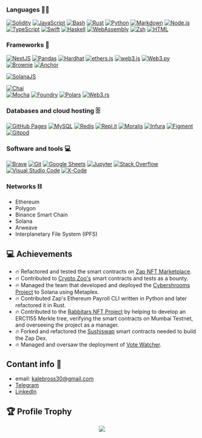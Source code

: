 

### Languages 👨‍💻 

   <a href="https://github.com/search?q=user%3AjungsNN+language%3Ahtml"><img alt="Solidity" src="https://img.shields.io/badge/Solidity-E34F26.svg?logo=solidity5&logoColor=white"></a>
 <a href="https://github.com/search?q=user%3AjungsNN+language%3Ajavascript"><img alt="JavaScript" src="https://img.shields.io/badge/JavaScript-F7DF1E.svg?logo=javascript&logoColor=black"></a>
  <a href="https://github.com/search?q=user%3AjungsNN+language%3Abash"><img alt="Bash" src="https://img.shields.io/badge/Bash-121011.svg?logo=gnu-bash&logoColor=white"></a>
    <a href="https://github.com/search?q=user%3AjungsNN+language%3ARust"><img alt="Rust" src="https://custom-icon-badges.herokuapp.com/badge/Rust-red.svg?logo=rust&logoColor=white"></a>
         <a href="https://github.com/search?q=user%3AjungsNN+language%3Apython"><img alt="Python" src="https://img.shields.io/badge/Python-14354C.svg?logo=python&logoColor=white"></a>
    <a href="https://github.com/search?q=user%3AjungsNN+language%3Amarkdown"><img alt="Markdown" src="https://img.shields.io/badge/Markdown-000000.svg?logo=markdown&logoColor=white"></a>
    <a href="https://github.com/search?q=user%3AjungsNN+language%3Ajavascript"><img alt="Node.js" src="https://img.shields.io/badge/Node.js-43853D.svg?logo=node.js&logoColor=white"></a>
     <a href="https://github.com/search?q=user%3AjungsNN+language%3AtypeScript"><img alt="TypeScript" src="https://img.shields.io/badge/TypeScript-007ACC.svg?logo=typescript&logoColor=white"></a>
   <a href="https://github.com/search?q=user%3AjungsNN+language%3AtypeScript"><img alt="Swift" src="https://img.shields.io/badge/Swift-ff6347.svg?logo=swift&logoColor=white"></a>
    <a href="https://github.com/search?q=user%3AjungsNN+language%3AtypeScript"><img alt="Haskell" src="https://img.shields.io/badge/Haskell-4856fd.svg?logo=haskell&logoColor=white"></a> 
    <a href="https://github.com/search?q=user%3AjungsNN+language%3AtypeScript"><img alt="WebAssembly" src="https://img.shields.io/badge/WebAssembly-007ACC.svg?logo=assembly&logoColor=white"></a>
     <a href="https://github.com/search?q=user%3AjungsNN+language%3AtypeScript"><img alt="Zsh" src="https://img.shields.io/badge/Zsh-808080.svg?logo=zsh&logoColor=white"></a>
      <a href="https://github.com/search?q=user%3AjungsNN+language%3Ahtml"><img alt="HTML" src="https://img.shields.io/badge/HTML-E34F26.svg?logo=html5&logoColor=white"></a>
 
      
      
### Frameworks 🧰

 <a href="#"><img alt="NextJS" src="https://img.shields.io/badge/NextJS-fff.svg?logo=nextjs&logoColor=%2361DAFB"></a>
  <a href="#"><img alt="Pandas" src="https://img.shields.io/badge/Pandas-150458.svg?logo=pandas&logoColor=white"></a>
  <a href="#"><img alt="Hardhat" src="https://img.shields.io/badge/Hardhat-ffff00.svg?logo=hardhat&logoColor=%2361DAFB"></a>
  <a href="#"><img alt="ethers.js" src="https://img.shields.io/badge/ethersjs-ffff00.svg?logo=ethersjs&logoColor=%2361DAFB"></a>
  <a href="#"><img alt="web3.js" src="https://img.shields.io/badge/web3js-ffff00.svg?logo=web3js&logoColor=%2361DAFB"></a>
  <a href="#"><img alt="Web3.py" src="https://img.shields.io/badge/web3py-150458.svg?logo=web3py&logoColor=white"></a>
   <a href="#"><img alt="Brownie" src="https://img.shields.io/badge/Brownie-8b4513.svg?logo=brownie&logoColor=white"></a>
    <a href="#"><img alt="Anchor" src="https://img.shields.io/badge/Anchor-00008b.svg?logo=anchor&logoColor=white"></a>
      
  <a href="#"><img alt="SolanaJS" src="https://img.shields.io/badge/SolanaJS-00a86b.svg?logo=solanajs&logoColor=white"></a>  
  
  <a href="#"><img alt="Chai" src="https://img.shields.io/badge/Chai-ba8759.svg?logo=chai&logoColor=white"></a>  
 <a href="#"><img alt="Mocha" src="https://img.shields.io/badge/Mocha-ba8759.svg?logo=mocha&logoColor=white"></a> 
 <a href="#"><img alt="Foundry" src="https://img.shields.io/badge/Foundry-ba8759.svg?logo=foundry&logoColor=white"></a> 
 <a href="#"><img alt="Polars" src="https://img.shields.io/badge/Polars-ff8c00.svg?logo=polars&logoColor=white"></a> 
 <a href="#"><img alt="Web3.rs" src="https://img.shields.io/badge/Web3rs-f8b878.svg?logo=web3rs&logoColor=white"></a> 
 
 ###  Databases and cloud hosting 🗄️
 
  <a href="#"><img alt="GitHub Pages" src="https://img.shields.io/badge/GitHub%20Pages-327FC7.svg?logo=github&logoColor=white"></a>
   <a href="#"><img alt="MySQL" src="https://img.shields.io/badge/MySQL-00f.svg?logo=mysql&logoColor=white"></a>
   <a href="#"><img alt="Redis" src="https://img.shields.io/badge/Redis-FF6F00.svg?logo=Redis&logoColor=white"></a>
    <a href="#"><img alt="Repl.it" src="https://img.shields.io/badge/Repl.it-0D101E.svg?logo=Replit&logoColor=white"></a>
     <a href="#"><img alt="Moralis" src="https://img.shields.io/badge/Moralis-191970.svg?logo=Moralis&logoColor=white"></a>
    <a href="#"><img alt="Infura" src="https://img.shields.io/badge/Infura-dc143c.svg?logo=Infura&logoColor=white"></a>
      <a href="#"><img alt="Figment" src="https://img.shields.io/badge/Figment-fada5e.svg?logo=Figment&logoColor=white"></a>
          <a href="#"><img alt="Gitpod" src="https://img.shields.io/badge/Gitpod-ff7f50.svg?logo=Gitpod&logoColor=white"></a>
          
          
 ### Software and tools 💻 
 
  <a href="#"><img alt="Brave" src="https://img.shields.io/badge/-Brave-FB542B?logo=brave&logoColor=white"></a>
  <a href="#"><img alt="Git" src="https://img.shields.io/badge/Git-F05033.svg?logo=git&logoColor=white"></a>
  <a href="#"><img alt="Google Sheets" src="https://img.shields.io/badge/Google%20Sheets-34A853.svg?logo=google%20sheets&logoColor=white"></a>
  <a href="#"><img alt="Jupyter" src="https://img.shields.io/badge/Jupyter-F37626.svg?logo=Jupyter&logoColor=white"></a>
  <a href="#"><img alt="Stack Overflow" src="https://img.shields.io/badge/-Stack%20Overflow-FE7A16?logo=stack-overflow&logoColor=white"></a>
  <a href="#"><img alt="Visual Studio Code" src="https://img.shields.io/badge/Visual%20Studio%20Code-0078d7.svg?logo=visual-studio-code&logoColor=white"></a>
   <a href="#"><img alt="X-Code" src="https://img.shields.io/badge/XCode-00bfff.svg?logo=xcode&logoColor=white"></a>


### Networks ⛓
- Ethereum
- Polygon
- Binance Smart Chain
- Solana
- Arweave
- Interplanetary File System (IPFS)


## 💻 Achievements
- 🔥 Refactored and tested the smart contracts on [Zap NFT Marketplace](https://app.zap.org/nft-marketplace).
- 🔥 Contributed to [Crypto Zoo's](https://market.cryptozoo.co/) smart contracts and tests as a bounty.
- 🔥 Managed the team that developed and deployed the [Cybershrooms Project](https://cybershrooms.org/) to Solana using Metaplex.
- 🔥 Contributed Zap's Ethereum Payroll CLI written in Python and later refactored it in Rust.
- 🔥 Contributed to the [Rabbitars NFT Project](https://www.playboy.com/custom/playboy-rabbitars) by helping to develop an ERC1155 Merkle tree, verifying the smart contracts on Mumbai Testnet, and overseeing the project as a manager. 
- 🔥 Forked and refactored the [Sushiswap](https://github.com/sushiswap/sushiswap) smart contracts needed to build the Zap Dex.
- 🔥 Managed and oversaw the deployment of [Vote Watcher](https://www.votewatcher.com/).


## Contant info 📱
- email: kalebross30@gmail.com
- [Telegram](https://t.me/KalebAmarante)
- [LinkedIn](https://www.linkedin.com/in/kaleb-amarante-ba999b183)



## 🏆 Profile Trophy

<p align="center">
  <a href="https://github.com/Kaleb47">
    <img src="https://github-profile-trophy.vercel.app/?username=Kaleb47&row=1&column=7&no-bg=true&margin-w=42"/>
  </a>
</p>
